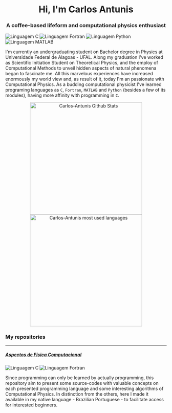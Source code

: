 <div align = "center">

# Hi, I'm Carlos Antunis

### A coffee-based lifeform and computational physics enthusiast

</div>

![Linguagem C](https://img.shields.io/badge/Linguagem%20C-555555?style=plastic)
![Linguagem Fortran](https://img.shields.io/badge/Linguagem%20Fortran-4d41b1?style=plastic)
![Linguagem Python](https://img.shields.io/badge/Linguagem%20Python-3572A5?style=plastic)
![Linguagem MATLAB](https://img.shields.io/badge/Linguagem%20MATLAB-e16737?style=plastic)

I'm currently an undergraduating student on Bachelor degree in Physics at Universidade Federal de Alagoas - UFAL. Along my graduation I've worked as Scientific Initiation Student on Theoretical Physics, and the employ of Computational Methods to unveil hidden aspects of natural phenomena began to fascinate me. All this marvelous experiences have increased enormously my world view and, as result of it, today I'm an passionate with Computational Physics. As a budding computational physicist I've learned programing languages as `C`, `Fortran`, `MATLAB` and `Python` (besides a few of its modules), having more affinity with programming in `C`.

<div align="center">
    <div>
        <a href="https://github.com/carlos-antunis-physics">
            <img width="350px" src="https://github-readme-stats.vercel.app/api?username=carlos-antunis-physics&show_icons=true&theme=tokyonight&hide_border=true" alt="Carlos-Antunis Github Stats" />
        </a>
    </div>
    <div>
        <a href="https://github.com/carlos-antunis-physics">
            <img width="350px" src="https://github-readme-stats.vercel.app/api/top-langs/?username=carlos-antunis-physics&langs_count=5&theme=tokyonight&hide_border=true&layout=compact&lang_count=4" alt="Carlos-Antunis most used languages" />
        </a>
    </div>
</div>


### My repositories

---
##### [Aspectos de Física Computacional](https://github.com/carlos-antunis-physics/Aspectos-de-Fisica-Computacional)

![Linguagem C](https://img.shields.io/badge/Linguagem%20C-555555?style=plastic)
![Linguagem Fortran](https://img.shields.io/badge/Linguagem%20Fortran-4d41b1?style=plastic)
<!--
Future prospects:
![Linguagem MATLAB](https://img.shields.io/badge/Linguagem%20MATLAB-e16737?style=plastic)
![Linguagem Python](https://img.shields.io/badge/Linguagem%20Python-3572A5?style=plastic)
![Linguagem Julia](https://img.shields.io/badge/Linguagem%20Julia-a270ba?style=plastic)
-->

Since programming can only be learned by actually programming, this repository aim to present some source-codes with valuable concepts on each presented programming language and some interesting algorithms of Computational Physics. In distinction from the others, here I made it available in my native language - Brazilian Portuguese - to facilitate access for interested beginners.

<!--
---

#### Transport properties in low-dimensional systems

---

##### [Compositional Disorder Generators](https://github.com/carlos-antunis-physics/Compositional-Disorder-Generators)

![Linguagem C](https://img.shields.io/badge/Linguagem%20C-555555?style=plastic)
![GNU Scientific Library](https://img.shields.io/badge/GNU%20Scientific%20Library-800000?style=plastic)

Since impurities and imperfections are in the most of materials found in nature and synthetized at laboratories, comprehend its effects in macroscopic properties of materials are of enormous importance. This repository provides a framework to compute some useful composition distribuitions with (and without) disorder to another projects.

---

<!--

##### [Vibrational transport in low-dimensional lattices](https://github.com/carlos-antunis-physics/Compositional-Disorder-Generators)

![Linguagem C](https://img.shields.io/badge/Linguagem%20C-555555?style=plastic)

---

##### [Eletronic transport in low-dimensional lattices](https://github.com/carlos-antunis-physics/Compositional-Disorder-Generators)

![Linguagem C](https://img.shields.io/badge/Linguagem%20C-555555?style=plastic)

---

##### [Transport properties evaluation](https://github.com/carlos-antunis-physics/Compositional-Disorder-Generators)

![Linguagem Fortran](https://img.shields.io/badge/Linguagem%20Fortran-4d41b1?style=plastic)
![Linguagem Python](https://img.shields.io/badge/Linguagem%20Python-3572A5?style=plastic)

---

#### Non-linear optics

---

##### [Optical fields generators](https://github.com/carlos-antunis-physics/Compositional-Disorder-Generators)

![Linguagem MATLAB](https://img.shields.io/badge/Linguagem%20MATLAB-e16737?style=plastic)
![Linguagem C](https://img.shields.io/badge/Linguagem%20C-555555?style=plastic)

---

##### [Non-linear Kerr-like medium optical wave propagation](https://github.com/carlos-antunis-physics/Compositional-Disorder-Generators)

![Linguagem MATLAB](https://img.shields.io/badge/Linguagem%20MATLAB-e16737?style=plastic)

---


-->
